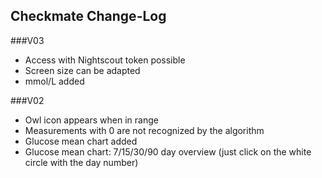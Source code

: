 ## Checkmate Change-Log

###V03
- Access with Nightscout token possible
- Screen size can be adapted
- mmol/L added


###V02
- Owl icon appears when in range
- Measurements with 0 are not recognized by the algorithm
- Glucose mean chart added
- Glucose mean chart: 7/15/30/90 day overview (just click on the white circle with the day number)
